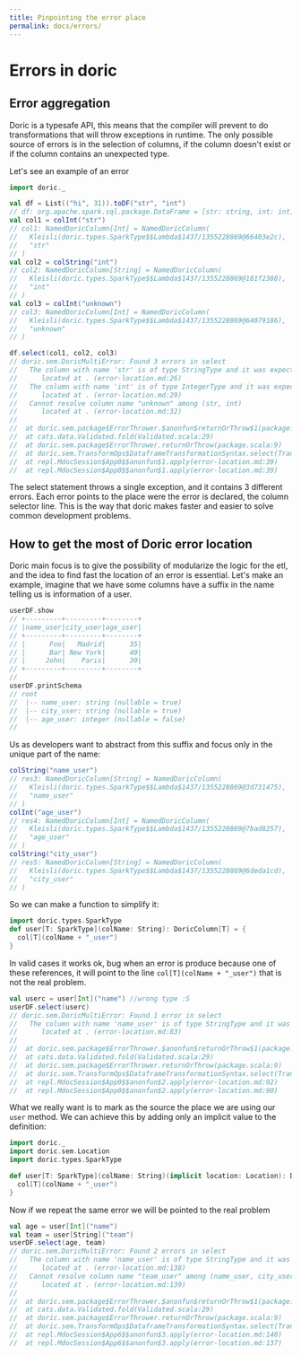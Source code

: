 ```yaml
---
title: Pinpointing the error place
permalink: docs/errors/
---
```


# Errors in doric
## Error aggregation
Doric is a typesafe API, this means that the compiler will prevent to do transformations that will throw exceptions in runtime.
The only possible source of errors is in the selection of columns, if the column doesn't exist or if the column contains an unexpected type.

Let's see an example of an error
```scala
import doric._

val df = List(("hi", 31)).toDF("str", "int")
// df: org.apache.spark.sql.package.DataFrame = [str: string, int: int]
val col1 = colInt("str")
// col1: NamedDoricColumn[Int] = NamedDoricColumn(
//   Kleisli(doric.types.SparkType$$Lambda$1437/1355228869@66403e2c),
//   "str"
// )
val col2 = colString("int")
// col2: NamedDoricColumn[String] = NamedDoricColumn(
//   Kleisli(doric.types.SparkType$$Lambda$1437/1355228869@181f2388),
//   "int"
// )
val col3 = colInt("unknown")
// col3: NamedDoricColumn[Int] = NamedDoricColumn(
//   Kleisli(doric.types.SparkType$$Lambda$1437/1355228869@64079186),
//   "unknown"
// )
```

```scala
df.select(col1, col2, col3)
// doric.sem.DoricMultiError: Found 3 errors in select
//   The column with name 'str' is of type StringType and it was expected to be IntegerType
//   	located at . (error-location.md:26)
//   The column with name 'int' is of type IntegerType and it was expected to be StringType
//   	located at . (error-location.md:29)
//   Cannot resolve column name "unknown" among (str, int)
//   	located at . (error-location.md:32)
// 
// 	at doric.sem.package$ErrorThrower.$anonfun$returnOrThrow$1(package.scala:9)
// 	at cats.data.Validated.fold(Validated.scala:29)
// 	at doric.sem.package$ErrorThrower.returnOrThrow(package.scala:9)
// 	at doric.sem.TransformOps$DataframeTransformationSyntax.select(TransformOps.scala:139)
// 	at repl.MdocSession$App0$$anonfun$1.apply(error-location.md:39)
// 	at repl.MdocSession$App0$$anonfun$1.apply(error-location.md:39)
```

The select statement throws a single exception, and it contains 3 different errors.
Each error points to the place were the error is declared, the column selector line.
This is the way that doric makes faster and easier to solve common development problems.

## How to get the most of Doric error location
Doric main focus is to give the possibility of modularize the logic for the etl, and the idea to find fast the location of an error is essential.
Let's make an example, imagine that we have some columns have a suffix in the name telling us is information of a user.


```scala
userDF.show
// +---------+---------+--------+
// |name_user|city_user|age_user|
// +---------+---------+--------+
// |      Foo|   Madrid|      35|
// |      Bar| New York|      40|
// |     John|    Paris|      30|
// +---------+---------+--------+
// 
userDF.printSchema
// root
//  |-- name_user: string (nullable = true)
//  |-- city_user: string (nullable = true)
//  |-- age_user: integer (nullable = false)
//
```

Us as developers want to abstract from this suffix and focus only in the unique part of the name:

```scala
colString("name_user")
// res3: NamedDoricColumn[String] = NamedDoricColumn(
//   Kleisli(doric.types.SparkType$$Lambda$1437/1355228869@3d731475),
//   "name_user"
// )
colInt("age_user")
// res4: NamedDoricColumn[Int] = NamedDoricColumn(
//   Kleisli(doric.types.SparkType$$Lambda$1437/1355228869@7bad8257),
//   "age_user"
// )
colString("city_user")
// res5: NamedDoricColumn[String] = NamedDoricColumn(
//   Kleisli(doric.types.SparkType$$Lambda$1437/1355228869@6deda1cd),
//   "city_user"
// )
```
So we can make a function to simplify it:
```scala
import doric.types.SparkType
def user[T: SparkType](colName: String): DoricColumn[T] = {
  col[T](colName + "_user")
}
```
In valid cases it works ok, bug when an error is produce because one of these references, it will point to the line `col[T](colName + "_user")` that is not the real problem.

```scala
val userc = user[Int]("name") //wrong type :S
userDF.select(userc)
// doric.sem.DoricMultiError: Found 1 error in select
//   The column with name 'name_user' is of type StringType and it was expected to be IntegerType
//   	located at . (error-location.md:83)
// 
// 	at doric.sem.package$ErrorThrower.$anonfun$returnOrThrow$1(package.scala:9)
// 	at cats.data.Validated.fold(Validated.scala:29)
// 	at doric.sem.package$ErrorThrower.returnOrThrow(package.scala:9)
// 	at doric.sem.TransformOps$DataframeTransformationSyntax.select(TransformOps.scala:139)
// 	at repl.MdocSession$App0$$anonfun$2.apply(error-location.md:92)
// 	at repl.MdocSession$App0$$anonfun$2.apply(error-location.md:90)
```

What we really want is to mark as the source the place we are using our `user` method. We can achieve this by adding only an implicit value to the definition:

```scala
import doric._
import doric.sem.Location
import doric.types.SparkType

def user[T: SparkType](colName: String)(implicit location: Location): DoricColumn[T] = {
  col[T](colName + "_user")
}
```
Now if we repeat the same error we will be pointed to the real problem

```scala
val age = user[Int]("name")
val team = user[String]("team")
userDF.select(age, team)
// doric.sem.DoricMultiError: Found 2 errors in select
//   The column with name 'name_user' is of type StringType and it was expected to be IntegerType
//   	located at . (error-location.md:138)
//   Cannot resolve column name "team_user" among (name_user, city_user, age_user)
//   	located at . (error-location.md:139)
// 
// 	at doric.sem.package$ErrorThrower.$anonfun$returnOrThrow$1(package.scala:9)
// 	at cats.data.Validated.fold(Validated.scala:29)
// 	at doric.sem.package$ErrorThrower.returnOrThrow(package.scala:9)
// 	at doric.sem.TransformOps$DataframeTransformationSyntax.select(TransformOps.scala:139)
// 	at repl.MdocSession$App6$$anonfun$3.apply(error-location.md:140)
// 	at repl.MdocSession$App6$$anonfun$3.apply(error-location.md:137)
```
